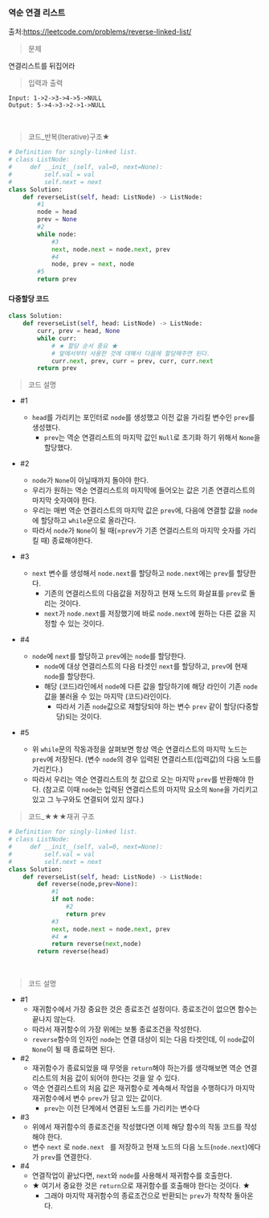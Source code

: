 ### 역순 연결 리스트

출처:https://leetcode.com/problems/reverse-linked-list/   



> 문제

연결리스트를 뒤집어라   



> 입력과 출력

```
Input: 1->2->3->4->5->NULL
Output: 5->4->3->2->1->NULL
```

​    

> 코드_반복(Iterative)구조★

```python
# Definition for singly-linked list.
# class ListNode:
#     def __init__(self, val=0, next=None):
#         self.val = val
#         self.next = next
class Solution:
    def reverseList(self, head: ListNode) -> ListNode:
        #1
        node = head   
        prev = None
        #2
        while node:   
            #3
            next, node.next = node.next, prev
            #4
            node, prev = next, node
 		#5
        return prev
```

   

#### 다중할당 코드 

```python
class Solution:
    def reverseList(self, head: ListNode) -> ListNode:
        curr, prev = head, None
        while curr:
            # ★ 할당 순서 중요 ★
            # 앞에서부터 사용한 것에 대해서 다음에 할당해주면 된다.
            curr.next, prev, curr = prev, curr, curr.next
        return prev
```





> 코드 설명

* #1
  * `head`를 가리키는 포인터로 `node`를 생성했고 이전 값을 가리킬 변수인 `prev`를 생성했다.
    * `prev`는 역순 연결리스트의 마지막 값인 `Null`로 초기화 하기 위해서 `None`을 할당했다.
* #2
  * `node`가 `None`이 아닐때까지 돌아야 한다. 
  * 우리가 원하는 역순 연결리스트의 마지막에 들어오는 값은 기존 연결리스트의 마지막 숫자여야 한다.
  * 우리는 매번 역순 연결리스트의 마지막 값은 `prev`에, 다음에 연결할 값을 `node`에 할당하고 `while`문으로 올라간다.
  * 따라서 `node`가 `None`이 될 때(=`pre`v가 기존 연결리스트의 마지막 숫자를 가리킬 때) 종료해야한다.  

* #3

  * `next` 변수를 생성해서 `node.next`를 할당하고 `node.next`에는 `prev`를 할당한다.
    * 기존의 연결리스트의 다음값을 저장하고 현재 노드의 화살표를 `prev`로 돌리는 것이다. 
    * `next`가 `node.next`를 저장했기에 바로 `node.next`에 원하는 다른 값을 지정할 수 있는 것이다.

* #4

  * `node`에 `next`를 할당하고 `prev`에는 `node`를 할당한다. 
    * `node`에 대상 연결리스트의 다음 타겟인 `next`를 할당하고, `prev`에 현재 `node`를 할당한다.
    * 해당 (코드)라인에서 `node`에 다른 값을 할당하기에 해당 라인이 기존 `node`값을 불러올 수 있는 마지막 (코드)라인이다. 
      * 따라서 기존 `node`값으로 재할당되야 하는 변수 `prev` 같이 할당(다중할당)되는 것이다.

* #5

  * 위 `while`문의 작동과정을 살펴보면 항상 역순 연결리스트의 마지막 노드는 `prev`에 저장된다.
    (변수 `node`의 경우 입력된 연결리스트(입력값)의 다음 노드를 가리킨다.)
  * 따라서 우리는 역순 연결리스트의 첫 값으로 오는 마지막 `prev`를 반환해야 한다.
    (참고로 이때 `node`는 입력된 연결리스트의 마지막 요소의 `None`을 가리키고 있고 그 누구와도 연결되어 있지 않다.)

     



> 코드_★★★재귀 구조

```python
# Definition for singly-linked list.
# class ListNode:
#     def __init__(self, val=0, next=None):
#         self.val = val
#         self.next = next
class Solution:
    def reverseList(self, head: ListNode) -> ListNode:
        def reverse(node,prev=None):
            #1
            if not node:
                #2
                return prev
            #3
            next, node.next = node.next, prev
            #4 ★
            return reverse(next,node)
        return reverse(head)
```

​    

> 코드 설명

* #1
  * 재귀함수에서 가장 중요한 것은 종료조건 설정이다. 종료조건이 없으면 함수는 끝나지 않는다.
  * 따라서 재귀함수의 가장 위에는 보통 종료조건을 작성한다.
  * `reverse`함수의 인자인 `node`는 연결 대상이 되는 다음 타겟인데, 이 `node`값이 `None`이 될 때 종료하면 된다. 
* #2
  * 재귀함수가 종료되었을 때 무엇을 `return`해야 하는가를 생각해보면 역순 연결리스트의 처음 값이 되어야 한다는 것을 알 수 있다. 
  * 역순 연결리스트의 처음 값은 재귀함수로 계속해서 작업을 수행하다가 마지막 재귀함수에서  변수 `prev`가 담고 있는 값이다. 
    * `prev`는 이전 단계에서 연결된 노드를 가리키는 변수다 
* #3
  * 위에서 재귀함수의 종료조건을 작성했다면 이제 해당 함수의 작동 코드를 작성해야 한다.
  * 변수 `next` 로 `node.next ` 를 저장하고 현재  노드의 다음 노드(`node.next`)에다가 `prev`를 연결한다.
* #4
  * 연결작업이 끝났다면, `next`와 `node`를 사용해서 재귀함수를 호출한다.
  * ★ 여기서 중요한 것은 `return`으로 재귀함수를 호출해야 한다는 것이다. ★
    * 그래야 마지막 재귀함수의 종료조건으로 반환되는 `prev`가 착착착 돌아온다. 